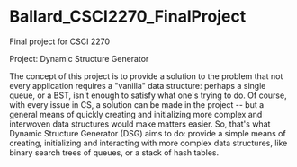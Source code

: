 # Ballard_CSCI2270_FinalProject
Final project for CSCI 2270

Project: Dynamic Structure Generator

  The concept of this project is to provide a solution to the problem that not every application requires a "vanilla" data structure: perhaps a single queue, or a BST, isn't enough to satisfy what one's trying to do. Of course, with every issue in CS, a solution can be made in the project -- but a general means of quickly creating and initializing more complex and interwoven data structures would make matters easier. So, that's what Dynamic Structure Generator (DSG) aims to do: provide a simple means of creating, initializing and interacting with more complex data structures, like binary search trees of queues, or a stack of hash tables.
